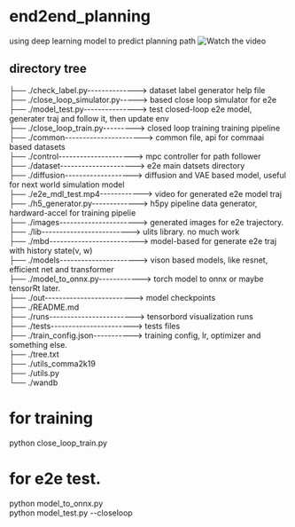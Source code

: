 # end2end_planning
using deep learning model to predict planning path
![Watch the video](./e2e_mdl_test.gif)
## directory tree 

  ├── ./check_label.py--------------> dataset label generator help file<br>
  ├── ./close_loop_simulator.py-----> based close loop simulator for e2e<br>
  ├── ./model_test.py---------------> test closed-loop e2e model, generater traj and follow it, then update env <br>
  ├── ./close_loop_train.py---------> closed loop training training pipeline <br>
  ├── ./common----------------------> common file, api for commaai based datasets <br>
  ├── ./control---------------------> mpc controller for path follower<br>
  ├── ./dataset---------------------> e2e main datsets directory<br>
  ├── ./diffusion-------------------> diffusion and VAE based model, useful for next world simulation model<br>
  ├── ./e2e_mdl_test.mp4------------> video for generated e2e model traj<br>
  ├── ./h5_generator.py-------------> h5py pipeline data generator, hardward-accel for training pipelie <br>
  ├── ./images----------------------> generated images for e2e trajectory.<br>
  ├── ./lib-------------------------> ulits library. no much work<br>
  ├── ./mbd-------------------------> model-based for generate e2e traj with history state(v, w)<br>
  ├── ./models----------------------> vison based models, like resnet, efficient net and transformer<br>
  ├── ./model_to_onnx.py------------> torch model to onnx or maybe tensorRt later.<br>
  ├── ./out-------------------------> model checkpoints<br>
  ├── ./README.md<br>
  ├── ./runs------------------------> tensorbord visualization runs <br>
  ├── ./tests-----------------------> tests files<br>
  ├── ./train_config.json-----------> training config, lr, optimizer and something else. <br>
  ├── ./tree.txt<br>
  ├── ./utils_comma2k19<br>
  ├── ./utils.py<br>
  └── ./wandb<br>

# for training 
python close_loop_train.py<br>


# for e2e test.
python model_to_onnx.py<br>
python model_test.py --closeloop<br>


